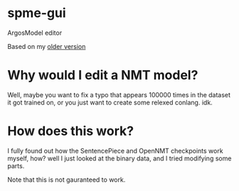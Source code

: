 # spme-gui
ArgosModel editor

Based on my [older version](https://github.com/GoombaProgrammer/spmodeledit)

# Why would I edit a NMT model?
Well, maybe you want to fix a typo that appears 100000 times in the dataset it got trained on, or you just want to create some relexed conlang. idk.

# How does this work?
I fully found out how the SentencePiece and OpenNMT checkpoints work myself, how? well I just looked at the binary data, and I tried modifying some parts.

Note that this is not gauranteed to work.
